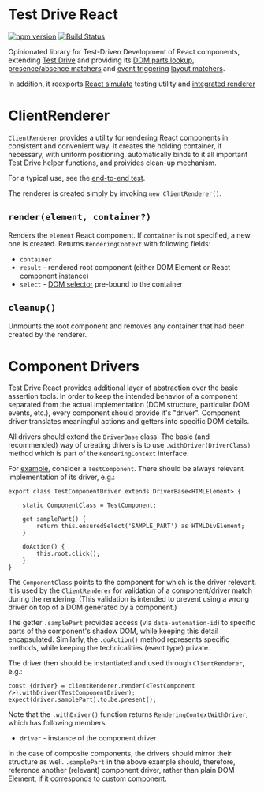 # Test Drive React
[![npm version](https://badge.fury.io/js/test-drive-react.svg)](https://www.npmjs.com/package/test-drive-react)
[![Build Status](https://travis-ci.org/wix/test-drive-react.svg?branch=master)](https://travis-ci.org/wix/test-drive-react)

Opinionated library for Test-Driven Development of React components, extending
[Test Drive](https://github.com/wix/test-drive) and providing its
[DOM parts lookup](https://github.com/wix/test-drive#locating-your-dom-parts-selectdom),
[presence/absence matchers](https://github.com/wix/test-drive#the-present-and-absent-matchers) and
[event triggering](https://github.com/wix/test-drive#event-triggering)
[layout matchers](https://github.com/wix/test-drive#layout-matchers).

In addition, it reexports [React simulate](https://facebook.github.io/react/docs/test-utils.html#simulate)
testing utility and [integrated renderer](https://github.com/wix/test-drive-react#clientrenderer)


# ClientRenderer

`ClientRenderer` provides a utility for rendering React components in consistent
and convenient way. It creates the holding container, if necessary, with uniform positioning,
automatically binds to it all important Test Drive helper functions, and proivides clean-up
mechanism.

For a typical use, see the [end-to-end test](./test/e2e.spec.tsx).

The renderer is created simply by invoking `new ClientRenderer()`.

## `render(element, container?)`

Renders the `element` React component. If `container` is not specified, a new one is created.
Returns `RenderingContext` with following fields:

 - `container`
 - `result` - rendered root component (either DOM Element or React component instance)
 - `select` - [DOM selector](https://github.com/wix/test-drive#locating-your-dom-parts-selectdom)
pre-bound to the container

## `cleanup()`

Unmounts the root component and removes any container that had been created by the renderer.

# Component Drivers

Test Drive React provides additional layer of abstraction over the basic assertion tools. In order to keep
the intended behavior of a component separated from the actual implementation (DOM structure, particular
DOM events, etc.), every component should provide it's "driver". Component driver translates meaningful
actions and getters into specific DOM details.

All drivers should extend the `DriverBase` class. The basic (and recommended) way of creating drivers is to use 
`.withDriver(DriverClass)` method which is part of the `RenderingContext` interface.

For [example](.test/drivers.fixture.tsx), consider a `TestComponent`. There should be always
relevant implementation of its driver, e.g.:

```tsx
export class TestComponentDriver extends DriverBase<HTMLElement> {

    static ComponentClass = TestComponent;

    get samplePart() {
        return this.ensuredSelect('SAMPLE_PART') as HTMLDivElement;
    }

    doAction() {
        this.root.click();
    }
}
```

The `ComponentClass` points to the component for which is the driver relevant. It is used by the
`ClientRenderer` for validation of a component/driver match during the rendering. (This validation
is intended to prevent using a wrong driver on top of a DOM generated by a component.)

The getter `.samplePart` provides access (via `data-automation-id`) to specific parts of
the component's shadow DOM, while keeping this detail  encapsulated. Similarly,
the `.doAction()` method represents specific methods, while keeping the technicalities (event type)
private.

The driver then should be instantiated and used through `ClientRenderer`, e.g.:

```tsx
const {driver} = clientRenderer.render(<TestComponent />).withDriver(TestComponentDriver);
expect(driver.samplePart).to.be.present();
```

Note that the `.withDriver()` function returns `RenderingContextWithDriver`, which has following
members:

 - `driver` - instance of the component driver

In the case of composite components, the drivers should mirror their structure as well. `.samplePart` in
the above example should, therefore, reference another (relevant) component driver, rather than plain DOM Element,
if it corresponds to custom component. 
